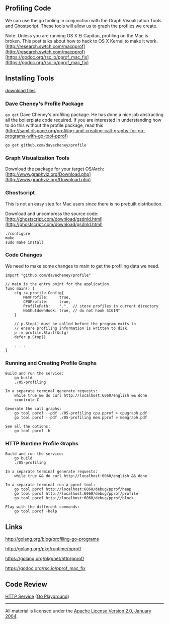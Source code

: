 ## Profiling Code

We can use the go tooling in conjunction with the Graph Visualization Tools and Ghostscript. These tools will allow us to graph the profiles we create.

Note: Unless you are running OS X El Capitan, profiling on the Mac is broken. This post talks about how to hack to OS X Kernel to make it work.  
[http://research.swtch.com/macpprof](http://research.swtch.com/macpprof)  
[https://godoc.org/rsc.io/pprof_mac_fix](https://godoc.org/rsc.io/pprof_mac_fix)

## Installing Tools

[download files](https://drive.google.com/?pli=1&authuser=0#folders/0B8nQmHFH90Pkck13MVVLcko5OGc)

### Dave Cheney's Profile Package
`go get` Dave Cheney's profiling package. He has done a nice job abstracting all the boilerplate code required. If you are interested in understanding how to do this without the profile package, read this (http://saml.rilspace.org/profiling-and-creating-call-graphs-for-go-programs-with-go-tool-pprof)

	go get github.com/davecheney/profile

### Graph Visualization Tools
Download the package for your target OS/Arch:
[http://www.graphviz.org/Download.php](http://www.graphviz.org/Download.php)

### Ghostscript
This is not an easy step for Mac users since there is no prebuilt distribution.

Download and uncompress the source code:
[http://ghostscript.com/download/gsdnld.html](http://ghostscript.com/download/gsdnld.html)

	./configure
	make
	sudo make install

### Code Changes
We need to make some changes to main to get the profiling data we need.

    import "github.com/davecheney/profile"

	// main is the entry point for the application.
	func main() {
		cfg := profile.Config{
			MemProfile:     true,
			CPUProfile:     true,
			ProfilePath:    ".",  // store profiles in current directory
			NoShutdownHook: true, // do not hook SIGINT
		}

		// p.Stop() must be called before the program exits to
		// ensure profiling information is written to disk.
		p := profile.Start(&cfg)
		defer p.Stop()

		. . .
	}

### Running and Creating Profile Graphs
	Build and run the service:
		go build
		./05-profiling
	
	In a separate terminal generate requests:
		while true && do curl http://localhost:6060/english && done
		<control> C
    
    Generate the call graphs:
    	go tool pprof --pdf ./05-profiling cpu.pprof > cpugraph.pdf
		go tool pprof --pdf ./05-profiling mem.pprof > memgraph.pdf

    See all the options:
    	go tool pprof -h

### HTTP Runtime Profile Graphs
	Build and run the service:
		go build
		./05-profiling
	
	In a separate terminal generate requests:
		while true && do curl http://localhost:6060/english && done

	In a separate terminal run a pprof tool:
		go tool pprof http://localhost:6060/debug/pprof/heap
		go tool pprof http://localhost:6060/debug/pprof/profile
		go tool pprof http://localhost:6060/debug/pprof/block

	Play with the different commands:
		go tool pprof -help

## Links

http://golang.org/blog/profiling-go-programs

http://golang.org/pkg/runtime/pprof/

https://golang.org/pkg/net/http/pprof/

https://godoc.org/rsc.io/pprof_mac_fix

## Code Review

[HTTP Service](helloHTTP.go) ([Go Playground](https://play.golang.org/p/fcU9jQX2Qz))
___
All material is licensed under the [Apache License Version 2.0, January 2004](http://www.apache.org/licenses/LICENSE-2.0).
